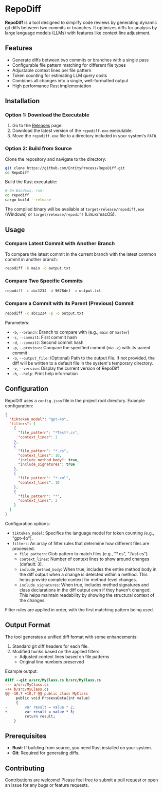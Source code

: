 # RepoDiff

**RepoDiff** is a tool designed to simplify code reviews by generating dynamic git diffs between two commits or branches. It optimizes diffs for analysis by large language models (LLMs) with features like context line adjustment.

## Features

- Generate diffs between two commits or branches with a single pass
- Configurable file pattern matching for different file types
- Adjustable context lines per file pattern
- Token counting for estimating LLM query costs
- Combines all changes into a single, well-formatted output
- High performance Rust implementation

## Installation

### Option 1: Download the Executable

1. Go to the [Releases](https://github.com/EntityProcess/RepoDiff/releases) page.
2. Download the latest version of the `repodiff.exe` executable.
3. Move the `repodiff.exe` file to a directory included in your system's `PATH`.

### Option 2: Build from Source

Clone the repository and navigate to the directory:

```bash
git clone https://github.com/EntityProcess/RepoDiff.git
cd RepoDiff
```

Build the Rust executable:

```bash
# On Windows, run:
cd repodiff
cargo build --release
```

The compiled binary will be available at `target/release/repodiff.exe` (Windows) or `target/release/repodiff` (Linux/macOS).

## Usage

### Compare Latest Commit with Another Branch

To compare the latest commit in the current branch with the latest common commit in another branch:

```bash
repodiff -b main -o output.txt
```

### Compare Two Specific Commits

```bash
repodiff -c abc1234 -d 5678def -o output.txt
```

### Compare a Commit with its Parent (Previous) Commit

```bash
repodiff -c abc1234 -p -o output.txt
```

Parameters:
* `-b`, `--branch`: Branch to compare with (e.g., `main` or `master`)
* `-c`, `--commit1`: First commit hash
* `-d`, `--commit2`: Second commit hash
* `-p`, `--previous`: Compare the specified commit (via `-c`) with its parent commit
* `-o`, `--output_file`: (Optional) Path to the output file. If not provided, the diff will be written to a default file in the system's temporary directory.
* `-v`, `--version`: Display the current version of RepoDiff
* `-h`, `--help`: Print help information

## Configuration

RepoDiff uses a `config.json` file in the project root directory. Example configuration:

```json
{
  "tiktoken_model": "gpt-4o",
  "filters": [
    {
      "file_pattern": "*Test*.cs",
      "context_lines": 1
    },
    {
      "file_pattern": "*.cs",
      "context_lines": 10,
      "include_method_body": true,
      "include_signatures": true
    },
    {
      "file_pattern": "*.xml",
      "context_lines": 10
    },
    {
      "file_pattern": "*",
      "context_lines": 3
    }
  ]
}
```

Configuration options:

* `tiktoken_model`: Specifies the language model for token counting (e.g., "gpt-4o").
* `filters`: An array of filter rules that determine how different files are processed.
  * `file_pattern`: Glob pattern to match files (e.g., "*.cs", "*Test*.cs").
  * `context_lines`: Number of context lines to show around changes (default: 3).
  * `include_method_body`: When true, includes the entire method body in the diff output when a change is detected within a method. This helps provide complete context for method-level changes.
  * `include_signatures`: When true, includes method signatures and class declarations in the diff output even if they haven't changed. This helps maintain readability by showing the structural context of the changes.

Filter rules are applied in order, with the first matching pattern being used.

## Output Format

The tool generates a unified diff format with some enhancements:

1. Standard git diff headers for each file.
2. Modified hunks based on the applied filters:
   - Adjusted context lines based on file patterns
   - Original line numbers preserved

Example output:

```diff
diff --git a/src/MyClass.cs b/src/MyClass.cs
--- a/src/MyClass.cs
+++ b/src/MyClass.cs
@@ -10,7 +10,7 @@ public class MyClass
     public void ProcessData(int value)
     {
-        var result = value * 2;
+        var result = value * 3;
         return result;
    }
```

## Prerequisites

- **Rust**: If building from source, you need Rust installed on your system.
- **Git**: Required for generating diffs.

## Contributing

Contributions are welcome! Please feel free to submit a pull request or open an issue for any bugs or feature requests.